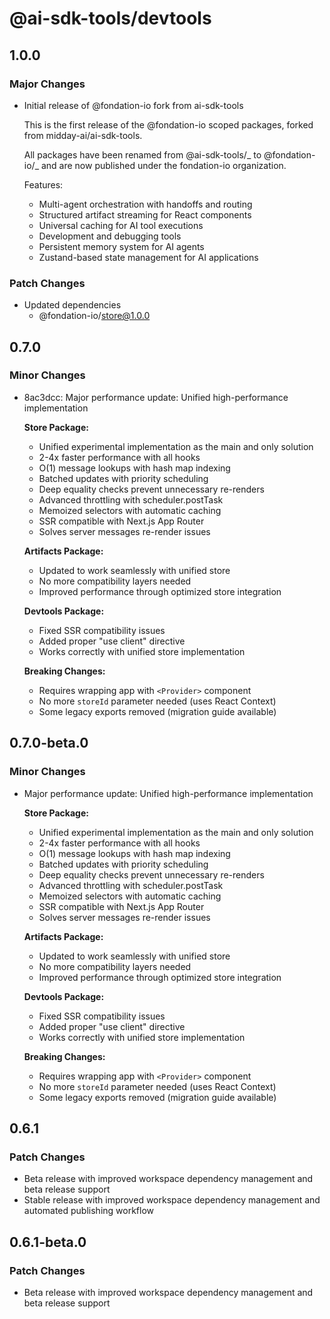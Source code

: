 # @ai-sdk-tools/devtools

## 1.0.0

### Major Changes

- Initial release of @fondation-io fork from ai-sdk-tools

  This is the first release of the @fondation-io scoped packages, forked from midday-ai/ai-sdk-tools.

  All packages have been renamed from @ai-sdk-tools/_ to @fondation-io/_ and are now published under the fondation-io organization.

  Features:

  - Multi-agent orchestration with handoffs and routing
  - Structured artifact streaming for React components
  - Universal caching for AI tool executions
  - Development and debugging tools
  - Persistent memory system for AI agents
  - Zustand-based state management for AI applications

### Patch Changes

- Updated dependencies
  - @fondation-io/store@1.0.0

## 0.7.0

### Minor Changes

- 8ac3dcc: Major performance update: Unified high-performance implementation

  **Store Package:**

  - Unified experimental implementation as the main and only solution
  - 2-4x faster performance with all hooks
  - O(1) message lookups with hash map indexing
  - Batched updates with priority scheduling
  - Deep equality checks prevent unnecessary re-renders
  - Advanced throttling with scheduler.postTask
  - Memoized selectors with automatic caching
  - SSR compatible with Next.js App Router
  - Solves server messages re-render issues

  **Artifacts Package:**

  - Updated to work seamlessly with unified store
  - No more compatibility layers needed
  - Improved performance through optimized store integration

  **Devtools Package:**

  - Fixed SSR compatibility issues
  - Added proper "use client" directive
  - Works correctly with unified store implementation

  **Breaking Changes:**

  - Requires wrapping app with `<Provider>` component
  - No more `storeId` parameter needed (uses React Context)
  - Some legacy exports removed (migration guide available)

## 0.7.0-beta.0

### Minor Changes

- Major performance update: Unified high-performance implementation

  **Store Package:**

  - Unified experimental implementation as the main and only solution
  - 2-4x faster performance with all hooks
  - O(1) message lookups with hash map indexing
  - Batched updates with priority scheduling
  - Deep equality checks prevent unnecessary re-renders
  - Advanced throttling with scheduler.postTask
  - Memoized selectors with automatic caching
  - SSR compatible with Next.js App Router
  - Solves server messages re-render issues

  **Artifacts Package:**

  - Updated to work seamlessly with unified store
  - No more compatibility layers needed
  - Improved performance through optimized store integration

  **Devtools Package:**

  - Fixed SSR compatibility issues
  - Added proper "use client" directive
  - Works correctly with unified store implementation

  **Breaking Changes:**

  - Requires wrapping app with `<Provider>` component
  - No more `storeId` parameter needed (uses React Context)
  - Some legacy exports removed (migration guide available)

## 0.6.1

### Patch Changes

- Beta release with improved workspace dependency management and beta release support
- Stable release with improved workspace dependency management and automated publishing workflow

## 0.6.1-beta.0

### Patch Changes

- Beta release with improved workspace dependency management and beta release support
